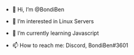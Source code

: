 - 👋 Hi, I’m @BondiBen
- 👀 I’m interested in Linux Servers
- 🌱 I’m currently learning Javascript

- 📫 How to reach me: Discord, BondiBen#3601


